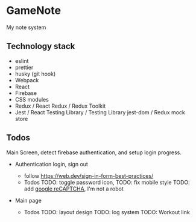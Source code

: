 # GameNote

My note system

## Technology stack

- eslint
- prettier
- husky (git hook)
- Webpack
- React
- Firebase
- CSS modules
- Redux / React Redux / Redux Toolkit
- Jest / React Testing Library / Testing Library jest-dom / Redux mock store

## Todos

Main Screen, detect firebase authentication, and setup login progress.

- Authentication login, sign out

  - follow https://web.dev/sign-in-form-best-practices/
  - Todos
    TODO: toggle password icon,
    TODO: fix mobile style
    TODO: add [google reCAPTCHA](https://support.google.com/recaptcha/?hl=en), I'm not a robot

- Main page
  - Todos
    TODO: layout design
    TODO: log system
    TODO: Workout link
